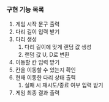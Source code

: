 ### 구현 기능 목록

1. 게임 시작 문구 출력
2. 다리 길이 입력 받기
3. 다리 생성
   1. 다리 길이에 맞게 랜덤 값 생성
   2. 랜덤 값 U, D로 변환
4. 이동할 칸 입력 받기
5. 칸을 이동할 수 있는지 확인
6. 현재 이동한 다리 상태 출력
   1. 실패 시 재시도/종료 여부 입력 받기
7. 게임 최종 결과 출력